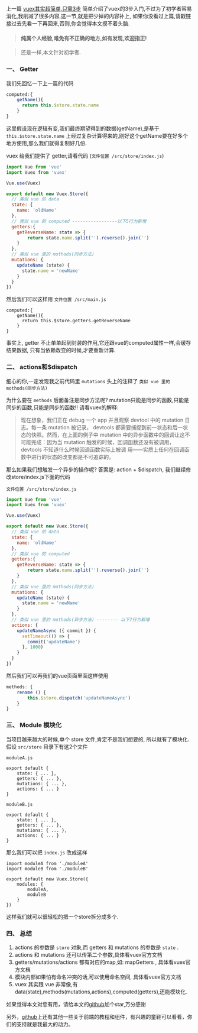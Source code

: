 上一篇 [vuex其实超简单,只需3步](https://github.com/noahlam/articles/blob/master/vuex%E5%85%B6%E5%AE%9E%E8%B6%85%E7%AE%80%E5%8D%95%2C%E5%8F%AA%E9%9C%803%E6%AD%A5.md)
简单介绍了vuex的3步入门,不过为了初学者容易消化,我削减了很多内容,这一节,就是把少掉的内容补上,
如果你没看过上篇,请戳链接过去先看一下再回来,否则,你会觉得本文摸不着头脑.

> #### 纯属个人经验,难免有不正确的地方,如有发现,欢迎指正!

> 还是一样,本文针对初学者.

### 一、 **Getter**

我们先回忆一下上一篇的代码
```js
computed:{
    getName(){
      return this.$store.state.name
    }
}
```

这里假设现在逻辑有变,我们最终期望得到的数据(getName),是基于 `this.$store.state.name`
上经过复杂计算得来的,刚好这个getName要在好多个地方使用,那么我们就得复制好几份.

vuex 给我们提供了 getter,请看代码 (`文件位置 /src/store/index.js`)

```js
import Vue from 'vue'
import Vuex from 'vuex'

Vue.use(Vuex)

export default new Vuex.Store({
  // 类似 vue 的 data
  state: {
    name: 'oldName'
  },
  // 类似 vue 的 computed -----------------以下5行为新增
  getters:{
    getReverseName: state => {
        return state.name.split('').reverse().join('')
    }
  },
  // 类似 vue 里的 mothods(同步方法)
  mutations: {
    updateName (state) {
      state.name = 'newName'
    }
  }
})
```

然后我们可以这样用 `文件位置 /src/main.js`
```
computed:{
    getName(){
      return this.$store.getters.getReverseName
    }
}
```
事实上, getter 不止单单起到封装的作用,它还跟vue的computed属性一样,会缓存结果数据,
只有当依赖改变的时候,才要重新计算.

### 二、 **actions和$dispatch**

细心的你,一定发现我之前代码里 `mutations` 头上的注释了 `类似 vue 里的 mothods(同步方法)`

为什么要在 `methods` 后面备注是同步方法呢? mutation只能是同步的函数,只能是同步的函数,只能是同步的函数!!
请看vuex的解释:

> 现在想象，我们正在 debug 一个 app 并且观察 devtool 中的 mutation 日志。每一条 mutation 被记录，
devtools 都需要捕捉到前一状态和后一状态的快照。然而，在上面的例子中 mutation 中的异步函数中的回调让这不
可能完成：因为当 mutation 触发的时候，回调函数还没有被调用，devtools 不知道什么时候回调函数实际上被调
用——实质上任何在回调函数中进行的状态的改变都是不可追踪的。

那么如果我们想触发一个异步的操作呢? 答案是: action + $dispatch, 我们继续修改store/index.js下面的代码

`文件位置 /src/store/index.js`

```js
import Vue from 'vue'
import Vuex from 'vuex'

Vue.use(Vuex)

export default new Vuex.Store({
  // 类似 vue 的 data
  state: {
    name: 'oldName'
  },
  // 类似 vue 的 computed
  getters:{
    getReverseName: state => {
        return state.name.split('').reverse().join('')
    }
  },
  // 类似 vue 里的 mothods(同步方法)
  mutations: {
    updateName (state) {
      state.name = 'newName'
    }
  },
  // 类似 vue 里的 mothods(异步方法) -------- 以下7行为新增
  actions: {
    updateNameAsync ({ commit }) {
      setTimeout(() => {
        commit('updateName')
      }, 1000)
    }
  }
})
```

然后我们可以再我们的vue页面里面这样使用
```js
methods: {
    rename () {
        this.$store.dispatch('updateNameAsync')
    }
}
```

### 三、 **Module 模块化**

当项目越来越大的时候,单个 store 文件,肯定不是我们想要的, 所以就有了模块化.
假设 `src/store` 目录下有这2个文件

`moduleA.js`

```
export default {
    state: { ... },
    getters: { ... },
    mutations: { ... },
    actions: { ... }
}
```

`moduleB.js`

```
export default {
    state: { ... },
    getters: { ... },
    mutations: { ... },
    actions: { ... }
}
```

那么我们可以把 `index.js` 改成这样

```
import moduleA from './moduleA'
import moduleB from './moduleB'

export default new Vuex.Store({
    modules: {
        moduleA,
        moduleB
    }
})
```

这样我们就可以很轻松的把一个store拆分成多个.

### 四、 **总结**

1. actions 的参数是 `store` 对象,而 getters 和 mutations 的参数是 `state` .
2. actions 和 mutations 还可以传第二个参数,具体看vuex官方文档
3. getters/mutations/actions 都有对应的map,如: mapGetters , 具体看vuex官方文档
1. 模块内部如果怕有命名冲突的话,可以使用命名空间, 具体看vuex官方文档
4. vuex 其实跟 vue 非常像,有data(state),methods(mutations,actions),computed(getters),还能模块化.

如果觉得本文对您有用，请给本文的[github](https://github.com/noahlam/articles)加个star,万分感谢

另外，[github](https://github.com/noahlam/articles)上还有其他一些关于前端的教程和组件，有兴趣的童鞋可以看看，你们的支持就是我最大的动力。
